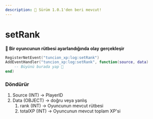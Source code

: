 ```yaml
---
description: 🔧 Sürüm 1.0.1'den beri mevcut!
---
```


# setRank

**📢 Bir oyuncunun rütbesi ayarlandığında olay gerçekleşir**

```lua
RegisterNetEvent("tuncion_xp:log:setRank")
AddEventHandler("tuncion_xp:log:setRank", function(source, data)
    -- Büyünü burada yap 💫
end)
```

### Döndürür

1. Source <span className="color-blue">(INT)</span> <span className="color-orange">-> PlayerID</span>
2. Data <span className="color-blue">(OBJECT)</span> <span className="color-orange">-> doğru veya yanlış</span>
   1. rank <span className="color-blue">(INT)</span> <span className="color-orange">-> Oyuncunun mevcut rütbesi</span>
   2. totalXP <span className="color-blue">(INT)</span> <span className="color-orange">-> Oyuncunun mevcut toplam XP'si</span>
